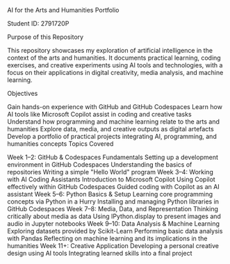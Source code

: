 AI for the Arts and Humanities Portfolio

Student ID: 2791720P

Purpose of this Repository

This repository showcases my exploration of artificial intelligence in the context of the arts and humanities. It documents practical learning, coding exercises, and creative experiments using AI tools and technologies, with a focus on their applications in digital creativity, media analysis, and machine learning.

Objectives

Gain hands-on experience with GitHub and GitHub Codespaces
Learn how AI tools like Microsoft Copilot assist in coding and creative tasks
Understand how programming and machine learning relate to the arts and humanities
Explore data, media, and creative outputs as digital artefacts
Develop a portfolio of practical projects integrating AI, programming, and humanities concepts
Topics Covered

Week 1–2: GitHub & Codespaces Fundamentals
Setting up a development environment in GitHub Codespaces
Understanding the basics of repositories
Writing a simple "Hello World" program
Week 3–4: Working with AI Coding Assistants
Introduction to Microsoft Copilot
Using Copilot effectively within GitHub Codespaces
Guided coding with Copilot as an AI assistant
Week 5–6: Python Basics & Setup
Learning core programming concepts via Python in a Hurry
Installing and managing Python libraries in GitHub Codespaces
Week 7–8: Media, Data, and Representation
Thinking critically about media as data
Using IPython.display to present images and audio in Jupyter notebooks
Week 9–10: Data Analysis & Machine Learning
Exploring datasets provided by Scikit-Learn
Performing basic data analysis with Pandas
Reflecting on machine learning and its implications in the humanities
Week 11+: Creative Application
Developing a personal creative design using AI tools
Integrating learned skills into a final project
